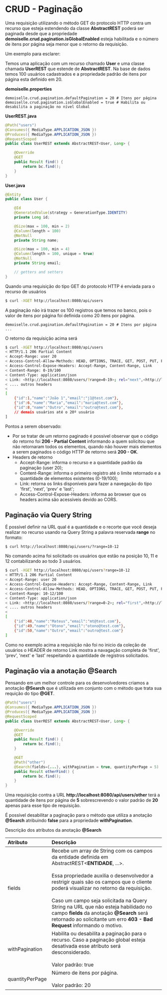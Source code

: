 # CRUD - Paginação

Uma requisição utilizando o método GET do protocolo HTTP contra um recurso que esteja estendendo da classe **AbstractREST** poderá ser paginada desde que a propriedade **demoiselle.crud.pagination.isGlobalEnabled** esteja habilitada e o número de itens por página seja menor que o retorno da requisição.

Um exemplo para esclarer:

Temos uma aplicação com um recurso chamado **User** e uma classe chamada **UserREST** que estende de **AbstractREST**. Na base de dados temos 100 usuários cadastrados e a propriedade padrão de itens por página esta definido em 20.

**demoiselle.properties**

```properties
demoiselle.crud.pagination.defaultPagination = 20 # Itens por página
demoiselle.crud.pagination.isGlobalEnabled = true # Habilita ou desabilita a paginação no nível Global
```

**UserREST.java**

```java
@Path("users")
@Consumes({ MediaType.APPLICATION_JSON })
@Produces({ MediaType.APPLICATION_JSON })
@RequestScoped
public class UserREST extends AbstractREST<User, Long> {

    @Override
    @GET    
    public Result find() {
        return bc.find();
    }
}
```

**User.java**

```java
@Entity
public class User {

    @Id
    @GeneratedValue(strategy = GenerationType.IDENTITY)    
    private Long id;

    @Size(max = 100, min = 2)
    @Column(length = 100)
    @NotNull
    private String name;

    @Size(max = 100, min = 4)
    @Column(length = 100, unique = true)
    @NotNull
    private String email;

    // getters and setters
}
```

Quando uma requisição do tipo GET do protocolo HTTP é enviada para o recurso de usuários

```bash
$ curl -XGET http://localhost:8080/api/users
```

A paginação não irá trazer os 100 registros que temos no banco, pois o valor de itens por página foi definida como 20 itens por página.

```properties
demoiselle.crud.pagination.defaultPagination = 20 # Itens por página
...
```

O retorno da requisição acima será

```bash
$ curl -XGET http://localhost:8080/api/users
< HTTP/1.1 206 Partial Content
< Accept-Range: user 20
< Access-Control-Allow-Methods: HEAD, OPTIONS, TRACE, GET, POST, PUT, PATCH, DELETE
< Access-Control-Expose-Headers: Accept-Range, Content-Range, Link
< Content-Range: 0-19/100
< Content-Type: application/json
< Link: <http://localhost:8080/users/?range=0-19>; rel="next",<http://localhost:8080/users/?range=80-99>; rel="last"
< .... outros headers
< 
[
    {"id":1,"name":"João 1","email":"j1@test.com"},
    {"id":6,"name":"Maria","email":"maria@test.com"},
    {"id":8,"name":"Outro","email":"outro@test.com"},
    // demais usuários até o 20º usuário
]
```

Pontos a serem observado:

* Por se tratar de um retorno paginado é possível observar que o código do retorno foi **206 - Partial Content** informando a quem solicitou que não retornaram todos os elementos, quando não houver mais elementos a serem paginados o código HTTP de retorno será **200 - OK**.
* Headers de retorno
  * Accept-Range: informa o recurso e a quantidade padrão da paginação \(user 20\);
  * Content-Range: informa o primeiro registro até o limite retornado e a quantidade de elementos existentes \(0-19/100\);
  * Link: retorna os links disponíveis para fazer a navegação do tipo 'first', 'next', 'prev' e 'last';
  * Access-Control-Expose-Headers: informa ao browser que os headers acima são acessíveis devido ao CORS.


## Paginação via Query String

É possível definir na URL qual é a quantidade e o recorte que você deseja realizar no recurso usando na Query String a palavra reservada **range** no formato:

```
$ curl http://localhost:8080/api/users/?range=10-12
```

No comando acima foi solicitado os usuários que estão na posição 10, 11 e 12 contabilizando ao todo 3 usuários.

```bash
$ curl -XGET http://localhost:8080/api/users?range=10-12
< HTTP/1.1 206 Partial Content
< Accept-Range: user 20
< Access-Control-Expose-Headers: Accept-Range, Content-Range, Link
< Access-Control-Allow-Methods: HEAD, OPTIONS, TRACE, GET, POST, PUT, PATCH, DELETE
< Content-Range: 10-12/100
< Content-Type: application/json
< Link: <http://localhost:8080/users/?range=0-2>; rel="first",<http://localhost:8080/users/?range=7-9>; rel="prev", <http://localhost:8080/users/?range=13-15>; rel="next",<http://localhost:8080/users/?range=97-99>; rel="last"
< .... outros headers
< 
[
    {"id":48,"name":"Mateus","email":"mt@test.com"},
    {"id":49,"name":"Otono","email":"otono@test.com"},
    {"id":50,"name":"Outro","email":"outro@test.com"}
]
```

Como no exemplo acima a requisição não foi no inicio da coleção de usuários o HEADER de retorno Link mostra a navagação completa de 'first', 'prev', 'next' e 'last' respeitando a quantidade de registros solicitados.

## Paginação via a anotação @Search

Pensando em um melhor controle para os desenvolvedores criamos a anotação **@Search** que é utilizada em conjunto com o método que trata sua requição do tipo **@GET**.

```java
@Path("users")
@Consumes({ MediaType.APPLICATION_JSON })
@Produces({ MediaType.APPLICATION_JSON })
@RequestScoped
public class UserREST extends AbstractREST<User, Long> {

    @Override
    @GET    
    public Result find() {
        return bc.find();
    }

    @GET
    @Path("other")
    @Search(fields={...}, withPagination = true, quantityPerPage = 5)
    public Result otherFind() {
        return bc.find();
    }
}
```

Uma requisição contra a URL **http://localhost:8080/api/users/other** terá a quantidade de itens por página de **5** sobrescrevendo o valor padrão de **20** apenas para esse tipo de requisição.

É possível desabilitar a paginação para o método que utiliza a anotação **@Search** atribuindo **false** para a propriedade **withPagination**.

Descrição dos atributos da anotação **@Search**

| Atributo | Descrição |
| :--- | :--- |
| fields | Recebe um array de String com os campos da entidade definida em AbstractREST&lt;**ENTIDADE**, ...&gt;. <br><br>Essa propriedade auxilia o desenvolvedor a restrigir quais são os campos que o cliente poderá visualizar no retorno da requisição.<br><br> Caso um campo seja solicitada na Query String na URL que não esteja habilidado no campo **fields** da anotação **@Search** será retornado ao solicitante um erro **403 - Bad Request** informando o motivo. |
| withPagination | Habilita ou desabilita a paginação para o recurso. Caso a paginação global esteja desativada esse atributo será desconsiderado.<br><br> Valor padrão: true |
| quantityPerPage | Número de itens por página. <br><br>Valor padrão: 20 |




